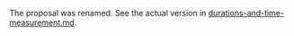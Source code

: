 The proposal was renamed. See the actual version in [durations-and-time-measurement.md](https://github.com/Kotlin/KEEP/blob/main/proposals/stdlib/KEEP-0190-durations-and-time-measurement.md).